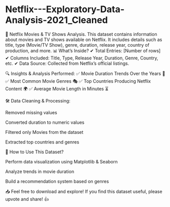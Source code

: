 # Netflix---Exploratory-Data-Analysis-2021_Cleaned
📌 Netflix Movies &amp; TV Shows Analysis. This dataset contains information about movies and TV shows available on Netflix. It includes details such as title, type (Movie/TV Show), genre, duration, release year, country of production, and more. 
📊 What’s Inside?
✔ Total Entries: [Number of rows]
✔ Columns Included: Title, Type, Release Year, Duration, Genre, Country, etc.
✔ Data Source: Collected from Netflix’s official listings.

🔍 Insights & Analysis Performed:
✅ Movie Duration Trends Over the Years 📅
✅ Most Common Movie Genres 🎭
✅ Top Countries Producing Netflix Content 🌍
✅ Average Movie Length in Minutes ⏳

🛠 Data Cleaning & Processing:

Removed missing values

Converted duration to numeric values

Filtered only Movies from the dataset

Extracted top countries and genres

📌 How to Use This Dataset?

Perform data visualization using Matplotlib & Seaborn

Analyze trends in movie duration

Build a recommendation system based on genres

📥 Feel free to download and explore!
If you find this dataset useful, please upvote and share! 👍
